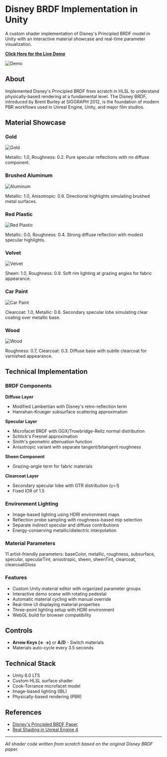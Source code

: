 # Disney BRDF Implementation in Unity

A custom shader implementation of Disney's Principled BRDF model in Unity with an interactive material showcase and real-time parameter visualization.

**[Click Here for the Live Demo](https://mustafa-bektas.itch.io/disney-brdf-demo)**

![Demo](demo/demo.gif)

## About

Implemented Disney's Principled BRDF from scratch in HLSL to understand physically-based rendering at a fundamental level. The Disney BRDF, introduced by Brent Burley at SIGGRAPH 2012, is the foundation of modern PBR workflows used in Unreal Engine, Unity, and major film studios.

## Material Showcase

### Gold
![Gold](demo/gold.png)

Metallic: 1.0, Roughness: 0.2. Pure specular reflections with no diffuse component.

### Brushed Aluminum
![Aluminum](demo/aluminum.png)

Metallic: 1.0, Anisotropic: 0.8. Directional highlights simulating brushed metal surfaces.

### Red Plastic
![Red Plastic](demo/redplastic.png)

Metallic: 0.0, Roughness: 0.4. Strong diffuse reflection with modest specular highlights.

### Velvet
![Velvet](demo/velvet.png)

Sheen: 1.0, Roughness: 0.9. Soft rim lighting at grazing angles for fabric appearance.

### Car Paint
![Car Paint](demo/carpaint.png)

Clearcoat: 1.0, Metallic: 0.8. Secondary specular lobe simulating clear coating over metallic base.

### Wood
![Wood](demo/wood.png)

Roughness: 0.7, Clearcoat: 0.3. Diffuse base with subtle clearcoat for varnished appearance.

## Technical Implementation

### BRDF Components

**Diffuse Layer**
- Modified Lambertian with Disney's retro-reflection term
- Hanrahan-Krueger subsurface scattering approximation

**Specular Layer**
- Microfacet BRDF with GGX/Trowbridge-Reitz normal distribution
- Schlick's Fresnel approximation
- Smith's geometric attenuation function
- Anisotropic variant with separate tangent/bitangent roughness

**Sheen Component**
- Grazing-angle term for fabric materials

**Clearcoat Layer**
- Secondary specular lobe with GTR distribution (γ=1)
- Fixed IOR of 1.5

### Environment Lighting

- Image-based lighting using HDRI environment maps
- Reflection probe sampling with roughness-based mip selection
- Separate indirect specular and diffuse contributions
- Energy-conserving metallic/dielectric interpolation

### Material Parameters

11 artist-friendly parameters: baseColor, metallic, roughness, subsurface, specular, specularTint, anisotropic, sheen, sheenTint, clearcoat, clearcoatGloss

### Features

- Custom Unity material editor with organized parameter groups
- Interactive demo scene with rotating pedestal
- Automatic material cycling with manual override
- Real-time UI displaying material properties
- Three-point lighting setup with HDRI environment
- WebGL build for browser compatibility

## Controls

- **Arrow Keys (← →)** or **A/D** - Switch materials
- Materials auto-cycle every 3.5 seconds

## Technical Stack

- Unity 6.0 LTS
- Custom HLSL surface shader
- Cook-Torrance microfacet model
- Image-based lighting (IBL)
- Physically-based rendering (PBR)

## References

- [Disney's Principled BRDF Paper](https://blog.selfshadow.com/publications/s2012-shading-course/burley/s2012_pbs_disney_brdf_notes_v3.pdf)
- [Real Shading in Unreal Engine 4](https://blog.selfshadow.com/publications/s2013-shading-course/karis/s2013_pbs_epic_notes_v2.pdf)

---

*All shader code written from scratch based on the original Disney BRDF paper.*